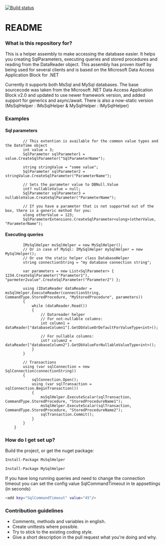 [![Build status](https://ci.appveyor.com/api/projects/status/4yjr27j3sjaym8u9?svg=true)](https://ci.appveyor.com/project/jeroenpot/mirabeau-sql-helper-rpin0)

# README #

### What is this repository for? ###

This is a helper assembly to make accessing the database easier. It helps you creating SqlParameters, executing queries and stored procedures and reading from the DataReader object.
This assembly has proven itself by being used for several clients and is based on the Microsoft Data Access Application Block for .NET

Currently it supports both MsSql and MySql databases.
The base sourcecode was taken from the Microsoft .NET Data Access Application Block v2.0 and updated to use newer framework version, and added support for generics and async/await.
There is also a now-static version (MsSqlHelper : IMsSqlHelper & MySqlHelper : IMySqlHelper)

### Examples ###
#### Sql parameters ####
            // This extention is available for the common value types and the DateTime object
            int value = 3;
            SqlParameter sqlParameter1 = value.CreateSqlParameter("SqlParameterName");

            string stringValue = "some value";
            SqlParameter sqlParameter2 = stringValue.CreateSqlParameter("ParameterName");
            
            // Sets the parameter value to DBNull.Value
            int? nullableValue = null;
            SqlParameter sqlParameter3 = nullableValue.CreateSqlParameter("ParameterName");
            
            // If you have a parameter that is not supported out of the box, there is a generic method for you:
            ulong otherValue = 123;
            SqlParameterExtensions.CreateSqlParameter<ulong>(otherValue, "ParameterName");


#### Executing queries ####
            IMsSqlHelper msSqlHelper = new MsSqlHelper();
            // Or in case of MySql: IMySqlHelper mySqlHelper = new MySqlHelper();
			// Or use the static helper class DatabaseHelper
            string connectionString = "my database connection string";

            var parameters = new List<SqlParameter> { 1234.CreateSqlParameter("Parameter1"), "parmeter2value".CreateSqlParameter("Parameter2") };

            using (IDataReader dataReader = msSqlHelper.ExecuteReader(connectionString, CommandType.StoredProcedure, "MyStoredProcedure", parameters))
            {
                while (dataReader.Read())
                {
                    // Datareader helper
                    // For not-nullable columns:
                    int column1 = dataReader["databaseColumn1"].GetDbValueOrDefaultForValueType<int>();

                    // For nullable columns:
                    int? column2 = dataReader["databaseColumn2"].GetDbValueForNullableValueType<int>();
                }
            }

            // Transactions
            using (var sqlConnection = new SqlConnection(connectionString))
            {
                sqlConnection.Open();
                using (var sqlTransaction = sqlConnection.BeginTransaction())
                {
                    msSqlHelper.ExecuteScalar(sqlTransaction, CommandType.StoredProcedure, "StoredProcedureName1");
                    msSqlHelper.ExecuteScalar(sqlTransaction, CommandType.StoredProcedure, "StoredProcedureName2");
                    sqlTransaction.Commit();
                }
            }
        }

### How do I get set up? ###

Build the project, or get the nuget package:
```sh
Install-Package MsSqlHelper
```

```sh
Install-Package MySqlHelper
```

If you have long running queries and need to change the connection timeout you can set the config value SqlCommandTimeout in te appsettings (in seconds)
```sh
<add key="SqlCommandTimeout" value="45"/>
```

### Contribution guidelines ###
* Comments, methods and variables in english.
* Create unittests where possible.
* Try to stick to the existing coding style.
* Give a short description in the pull request what you're doing and why.


